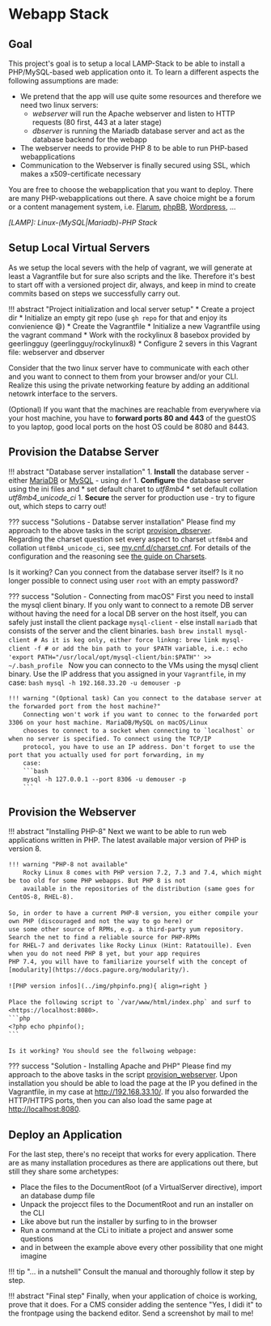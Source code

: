 # Webapp Stack

## Goal

This project's goal is to setup a local LAMP-Stack to be able to install a PHP/MySQL-based
web application onto it. To learn a different aspects the following assumptions are made:

* We pretend that the app will use quite some resources and therefore we need two linux servers:
    * *webserver* will run the Apache webserver and listen to HTTP requests (80 first, 443 at a later stage)
    * *dbserver* is running the Mariadb database server and act as the database backend for the webapp
* The webserver needs to provide PHP 8 to be able to run PHP-based webapplications
* Communication to the Webserver is finally secured using SSL, which makes a x509-certificate necessary

You are free to choose the webapplication that you want to deploy. There are many PHP-webapplications out
there. A save choice might be a forum or a content management system, i.e. [Flarum], [phpBB], [Wordpress], ...

*[LAMP]: Linux-(MySQL|Mariadb)-PHP Stack*

[Flarum]: https://flarum.org/
[phpBB]: https://www.phpbb.com/
[Wordpress]: https://de.wordpress.org/

## Setup Local Virtual Servers

As we setup the local severs with the help of vagrant, we will generate at least a Vagrantfile but for
sure also scripts and the like. Therefore it's best to start off with a versioned project dir, always,
and keep in mind to create commits based on steps we successfully carry out.

!!! abstract "Project initialization and local server setup"
    * Create a project dir
    * Initialize an empty git repo (use `gh repo` for that and enjoy its convienience :smile:)
    * Create the Vagrantfile
      * Initialize a new Vagrantfile using the vagrant command
      * Work with the rockylinux 8 basebox provided by geerlingguy (geerlingguy/rockylinux8)
      * Configure 2 severs in this Vagrant file: webserver and dbserver

Consider that the two linux server have to communicate with each other and you want to connect to them from your browser and/or
your CLI. Realize this using the private networking feature by adding an additional netowrk interface to the servers.

(Optional) If you want that the machines are reachable from everywhere via your host machine, you have to **forward ports 80
and 443** of the guestOS to you laptop, good local ports on the host OS could be 8080 and 8443.

## Provision the Databse Server

!!! abstract "Database server installation"
    1. **Install** the database server - either [MariaDB] or [MySQL] - using `dnf`
    1. **Configure** the database server using the ini files and
        * set default charet to *utf8mb4*
        * set default collation *utf8mb4_unicode_ci*
    1. **Secure** the server for production use - try to figure out, which steps to carry out!

??? success "Solutions - Databse server installation"
    Please find my approach to the above tasks in the script [provision_dbserver].  
    Regarding the charset question set every aspect to charset `utf8mb4` and collation `utf8mb4_unicode_ci`, see
    [my.cnf.d/charset.cnf]. For details of the configuration and the reasoning see [the guide on Charsets](../guides/misc.md).

Is it working? Can you connect from the database server itself? Is it no longer possible to connect using user `root` with
an empty password?

??? success "Solution - Connecting from macOS"
    First you need to install the mysql client binary. If you only want to connect to a remote DB server without having the
    need for a local DB server on the host itself, you can safely just install the client package `mysql-client` - else install
    `mariadb` that consists of the server and the client binaries.
    ```bash
    brew install mysql-client
    # As it is keg only, either force linkng:
    brew link mysql-client -f
    # or add the bin path to your $PATH variable, i.e.:
    echo 'export PATH="/usr/local/opt/mysql-client/bin:$PATH"' >> ~/.bash_profile
    ```
    Now you can connecto to the VMs using the mysql client binary. Use the IP address that you assigned in your `Vagrantfile`, in
    my case:
    ```bash
    mysql -h 192.168.33.20 -u demouser -p
    ```

    !!! warning "(Optional task) Can you connect to the database server at the forwarded port from the host machine?"
        Connecting won't work if you want to connec to the forwarded port 3306 on your host machine. MariaDB/MySQL on macOS/Linux
        chooses to connect to a socket when connecting to `localhost` or when no server is specified. To connect using the TCP/IP
        protocol, you have to use an IP address. Don't forget to use the port that you actually used for port forwarding, in my
        case:
        ```bash
        mysql -h 127.0.0.1 --port 8306 -u demouser -p
        ```

[MariaDB]: https://mariadb.org/
[MySQL]: https://dev.mysql.com/
[provision_dbserver]: https://github.com/mrolli/webappstack/blob/main/provision_dbserver
[my.cnf.d/charset.cnf]: https://github.com/mrolli/webappstack/blob/main/my.cnf.d/charset.cnf

## Provision the Webserver

!!! abstract "Installing PHP-8"
    Next we want to be able to run web applications written in PHP. The latest available major version of PHP is version 8.

    !!! warning "PHP-8 not available"
        Rocky Linux 8 comes with PHP version 7.2, 7.3 and 7.4, which might be too old for some PHP webapps. But PHP 8 is not
        available in the repositories of the distribution (same goes for CentOS-8, RHEL-8).

    So, in order to have a current PHP-8 version, you either compile your own PHP (discouraged and not the way to go here) or
    use some other source of RPMs, e.g. a third-party yum repository. Search the net to find a reliable source for PHP-RPMs
    for RHEL-7 and derivates like Rocky Linux (Hint: Ratatouille). Even when you do not need PHP 8 yet, but your app requires
    PHP 7.4, you will have to familiarize yourself with the concept of [modularity](https://docs.pagure.org/modularity/).

    ![PHP version infos](../img/phpinfo.png){ align=right }

    Place the following script to `/var/www/html/index.php` and surf to <https://localhost:8080>.
    ```php
    <?php echo phpinfo();
    ```

    Is it working? You should see the follwoing webpage:

??? success "Solution - Installing Apache and PHP"
    Please find my approach to the above tasks in the script [provision_webserver].
    Upon installation you should be able to load the page at the IP you defined in the Vagrantfile, in my case at
    <http://192.168.33.10/>. If you also forwarded the HTTP/HTTPS ports, then you can also load the same page at
    <http://localhost:8080>.

[provision_webserver]: https://github.com/mrolli/webappstack/blob/main/provision_webserver

## Deploy an Application

For the last step, there's no receipt that works for every application. There are as many installation procedures as there are
applications out there, but still they share some archetypes:

* Place the files to the DocumentRoot (of a VirtualServer directive), import an database dump file
* Unpack the projecct files to the DocumentRoot and run an installer on the CLI
* Like above but run the installer by surfing to in the browser
* Run a command at the CLi to initiate a project and answer some questions
* and in between the example above every other possibility that one might imagine

!!! tip "... in a nutshell"
    Consult the manual and thoroughly follow it step by step.

!!! abstract "Final step"
    Finally, when your application of choice is working, prove that it does. For a CMS
    consider adding the sentence "Yes, I didi it" to the frontpage using the backend
    editor. Send a screenshot by mail to me!
